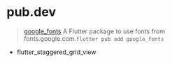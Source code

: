 # pub.dev

> [google_fonts](https://pub.dev/packages/google_fonts/install) A Flutter package to use fonts from fonts.google.com.`flutter pub add google_fonts`

- flutter_staggered_grid_view
